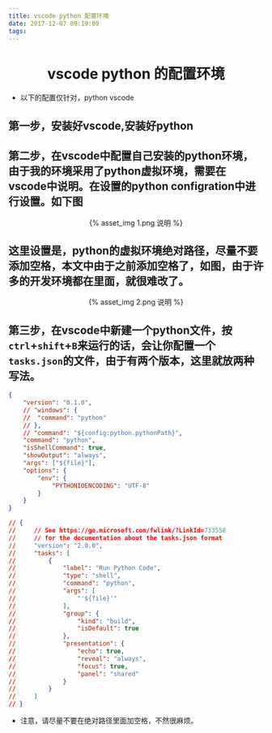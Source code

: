 ```yaml
---
title: vscode python 配置环境
date: 2017-12-07 09:19:09
tags:
---
```

# <center>vscode python 的配置环境</center>
* 以下的配置仅针对，python vscode 
## 第一步，安装好vscode,安装好python
## 第二步，在vscode中配置自己安装的python环境，由于我的环境采用了python虚拟环境，需要在vscode中说明。在设置的python configration中进行设置。如下图
<center>{% asset_img 1.png 说明 %}</center>

## 这里设置是，python的虚拟环境绝对路径，尽量不要添加空格，本文中由于之前添加空格了，如图，由于许多的开发环境都在里面，就很难改了。
<center>{% asset_img 2.png 说明 %}</center>

## 第三步，在vscode中新建一个python文件，按`ctrl`+`shift`+`B`来运行的话，会让你配置一个`tasks.json`的文件，由于有两个版本，这里就放两种写法。
```json
{
	"version": "0.1.0",
	// "windows": {
	// 	"command": "python"
    // },
	// "command": "${config:python.pythonPath}",
	"command": "python",
	"isShellCommand": true,
	"showOutput": "always",
	"args": ["${file}"],
	"options": {
        "env": {
            "PYTHONIOENCODING": "UTF-8"
        }
    }
}
```
``` json
// {
//     // See https://go.microsoft.com/fwlink/?LinkId=733558
//     // for the documentation about the tasks.json format
//     "version": "2.0.0",
//     "tasks": [
//         {
//             "label": "Run Python Code",
//             "type": "shell",
//             "command": "python",
//             "args": [
//                 "'${file}'"
//             ],
//             "group": {
//                 "kind": "build",
//                 "isDefault": true
//             },
//             "presentation": {
//                 "echo": true,
//                 "reveal": "always",
//                 "focus": true,
//                 "panel": "shared"
//             }
//         }
//     ]
// }
```
* 注意，请尽量不要在绝对路径里面加空格，不然很麻烦。


